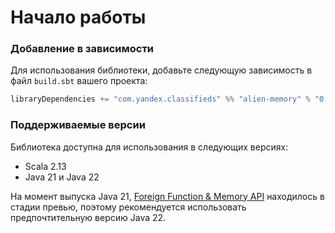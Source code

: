 # Начало работы

### Добавление в зависимости

Для использования библиотеки, добавьте следующую зависимость в файл `build.sbt` вашего проекта:

```scala
libraryDependencies += "com.yandex.classifieds" %% "alien-memory" % "0.1.0"
```
### Поддерживаемые версии

Библиотека доступна для использования в следующих версиях:

- Scala 2.13
- Java 21 и Java 22

На момент выпуска Java 21, [Foreign Function & Memory API](https://openjdk.org/jeps/442) находилось в стадии превью, поэтому рекомендуется использовать предпочтительную версию Java 22.
